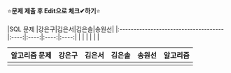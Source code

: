 ⭐**문제 제출 후 Edit으로 체크✔하기**⭐<br/><br/>
|SQL 문제                              |강은구|김은서|김은솔|송원선|
|:-------------------------------------|:----:|:----:|:----:|:----:|
|                                      |      |      |      |      | 


|알고리즘 문제                 |강은구|김은서|김은솔|송원선|알고리즘|
|:-----------------------------|:----:|:----:|:----:|:----:|:-----:|
|                              |      |      |      |      |       |
